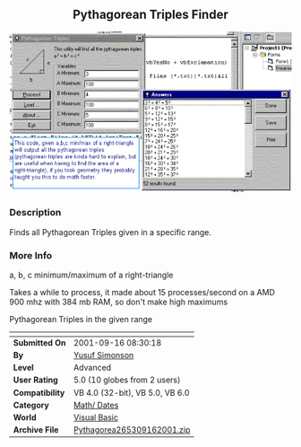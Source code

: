 ﻿<div align="center">

## Pythagorean Triples Finder

<img src="PIC2001916838154428.gif">
</div>

### Description

Finds all Pythagorean Triples given in a specific range.
 
### More Info
 
a, b, c minimum/maximum of a right-triangle

Takes a while to process, it made about 15 processes/second on a AMD 900 mhz with 384 mb RAM, so don't make high maximums

Pythagorean Triples in the given range


<span>             |<span>
---                |---
**Submitted On**   |2001-09-16 08:30:18
**By**             |[Yusuf Simonson](https://github.com/Planet-Source-Code/PSCIndex/blob/master/ByAuthor/yusuf-simonson.md)
**Level**          |Advanced
**User Rating**    |5.0 (10 globes from 2 users)
**Compatibility**  |VB 4\.0 \(32\-bit\), VB 5\.0, VB 6\.0
**Category**       |[Math/ Dates](https://github.com/Planet-Source-Code/PSCIndex/blob/master/ByCategory/math-dates__1-37.md)
**World**          |[Visual Basic](https://github.com/Planet-Source-Code/PSCIndex/blob/master/ByWorld/visual-basic.md)
**Archive File**   |[Pythagorea265309162001\.zip](https://github.com/Planet-Source-Code/yusuf-simonson-pythagorean-triples-finder__1-27291/archive/master.zip)








